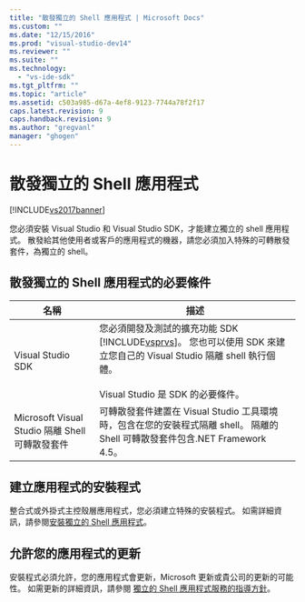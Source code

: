 ```yaml
---
title: "散發獨立的 Shell 應用程式 | Microsoft Docs"
ms.custom: ""
ms.date: "12/15/2016"
ms.prod: "visual-studio-dev14"
ms.reviewer: ""
ms.suite: ""
ms.technology: 
  - "vs-ide-sdk"
ms.tgt_pltfrm: ""
ms.topic: "article"
ms.assetid: c503a985-d67a-4ef8-9123-7744a78f2f17
caps.latest.revision: 9
caps.handback.revision: 9
ms.author: "gregvanl"
manager: "ghogen"
---
```

# 散發獨立的 Shell 應用程式
[!INCLUDE[vs2017banner](../code-quality/includes/vs2017banner.md)]

您必須安裝 Visual Studio 和 Visual Studio SDK，才能建立獨立的 shell 應用程式。 散發給其他使用者或客戶的應用程式的機器，請您必須加入特殊的可轉散發套件，為獨立的 shell。  
  
## 散發獨立的 Shell 應用程式的必要條件  
  
|名稱|描述|  
|--------|--------|  
|Visual Studio SDK|您必須開發及測試的擴充功能 SDK [!INCLUDE[vsprvs](../code-quality/includes/vsprvs_md.md)]。 您也可以使用 SDK 來建立您自己的 Visual Studio 隔離 shell 執行個體。<br /><br /> Visual Studio 是 SDK 的必要條件。|  
|Microsoft Visual Studio 隔離 Shell 可轉散發套件|可轉散發套件建置在 Visual Studio 工具環境時，包含在您的安裝程式隔離 shell。 隔離的 Shell 可轉散發套件包含.NET Framework 4.5。|  
  
## 建立應用程式的安裝程式  
 整合式或外掛式主控殼層應用程式，您必須建立特殊的安裝程式。 如需詳細資訊，請參閱[安裝獨立的 Shell 應用程式](../extensibility/installing-an-isolated-shell-application.md)。  
  
## 允許您的應用程式的更新  
 安裝程式必須允許，您的應用程式會更新，Microsoft 更新或貴公司的更新的可能性。 如需更新的詳細資訊，請參閱 [獨立的 Shell 應用程式服務的指導方針](../extensibility/servicing-guidelines-for-isolated-shell-applications.md)。